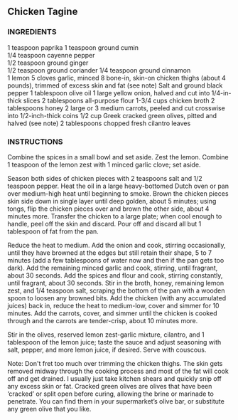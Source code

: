 ## Chicken Tagine

### INGREDIENTS

1 teaspoon paprika
1 teaspoon ground cumin  
1/4 teaspoon cayenne pepper  
1/2 teaspoon ground ginger  
1/2 teaspoon ground coriander 
1/4 teaspoon ground cinnamon  
1 lemon
5 cloves garlic, minced
8 bone-in, skin-on chicken thighs (about 4 pounds), trimmed of excess skin and fat (see note)
Salt and ground black pepper
1 tablespoon olive oil 
1 large yellow onion, halved and cut into 1/4-in-thick slices 
2 tablespoons all-purpose flour
1-3/4 cups chicken broth
2 tablespoons honey 
2 large or 3 medium carrots, peeled and cut crosswise into 1/2-inch-thick coins 
1/2 cup Greek cracked green olives, pitted and halved (see note) 
2 tablespoons chopped fresh cilantro leaves

### INSTRUCTIONS

Combine the spices in a small bowl and set aside. Zest the lemon. Combine 1 teaspoon of the lemon zest with 1 minced garlic clove; set aside.

Season both sides of chicken pieces with 2 teaspoons salt and 1/2 teaspoon pepper. Heat the oil in a large heavy-bottomed Dutch oven or pan over 
medium-high heat until beginning to smoke. Brown the chicken pieces skin side down in single layer until deep golden, about 5 minutes; using tongs, 
flip the chicken pieces over and brown the other side, about 4 minutes more. Transfer the chicken to a large plate; when cool enough to handle, peel 
off the skin and discard. Pour off and discard all but 1 tablespoon of fat from the pan.

Reduce the heat to medium. Add the onion and cook, stirring occasionally, until they have browned at the edges but still retain their shape, 
5 to 7 minutes (add a few tablespoons of water now and then if the pan gets too dark). Add the remaining minced garlic and cook, stirring, 
until fragrant, about 30 seconds. Add the spices and flour and cook, stirring constantly, until fragrant, about 30 seconds. Stir in the broth, 
honey, remaining lemon zest, and 1/4 teaspoon salt, scraping the bottom of the pan with a wooden spoon to loosen any browned bits. 
Add the chicken (with any accumulated juices) back in, reduce the heat to medium-low, cover and simmer for 10 minutes.
Add the carrots, cover, and simmer until the chicken is cooked through and the carrots are tender-crisp, about 10 minutes more.
  
Stir in the olives, reserved lemon zest-garlic mixture, cilantro, and 1 tablespoon of the lemon juice; taste the sauce and adjust seasoning with 
salt, pepper, and more lemon juice, if desired. Serve with couscous.
 
Note: Don't fret too much over trimming the chicken thighs. The skin gets removed midway through the cooking process and most of the fat will cook 
off and get drained. I usually just take kitchen shears and quickly snip off any excess skin or fat. Cracked green olives are olives that have 
been ‘cracked’ or split open before curing, allowing the brine or marinade to penetrate. You can find them in your supermarket’s olive bar, or 
substitute any green olive that you like.
